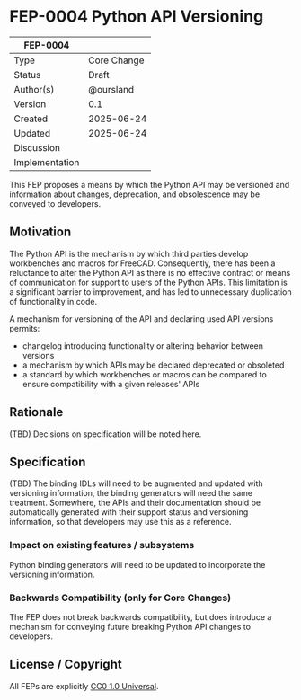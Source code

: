 # FEP-0004 Python API Versioning

| FEP-0004       |                                                                                                 |
| -------------- | ----------------------------------------------------------------------------------------------- |
| Type           | Core Change                                                                                     |
| Status         | Draft                                                                                           |
| Author(s)      | @oursland                                                                                       |
| Version        | 0.1                                                                                             |
| Created        | 2025-06-24                                                                                      |
| Updated        | 2025-06-24                                                                                      |
| Discussion     |                                                                                                 |
| Implementation |                                                                                                 |

This FEP proposes a means by which the Python API may be versioned and information about changes, deprecation, and obsolescence may be conveyed to developers.

## Motivation

The Python API is the mechanism by which third parties develop workbenches and macros for FreeCAD.  Consequently, there has been a reluctance to alter the Python API as there is no effective contract or means of communication for support to users of the Python APIs.  This limitation is a significant barrier to improvement, and has led to unnecessary duplication of functionality in code.

A mechanism for versioning of the API and declaring used API versions permits:
* changelog introducing functionality or altering behavior between versions
* a mechanism by which APIs may be declared deprecated or obsoleted
* a standard by which workbenches or macros can be compared to ensure compatibility with a given releases' APIs

## Rationale

(TBD) Decisions on specification will be noted here.

## Specification

(TBD) The binding IDLs will need to be augmented and updated with versioning information, the binding generators will need the same treatment.  Somewhere, the APIs and their documentation should be automatically generated with their support status and versioning information, so that developers may use this as a reference.

### Impact on existing features / subsystems

Python binding generators will need to be updated to incorporate the versioning information.

### Backwards Compatibility (only for Core Changes)

The FEP does not break backwards compatibility, but does introduce a mechanism for conveying future breaking Python API changes to developers.

## License / Copyright

All FEPs are explicitly [CC0 1.0 Universal](https://creativecommons.org/publicdomain/zero/1.0/).
